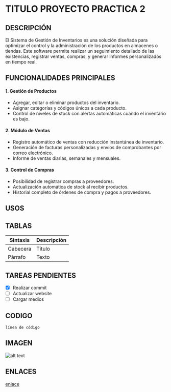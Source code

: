 # TITULO PROYECTO PRACTICA 2

## DESCRIPCIÓN

El Sistema de Gestión de Inventarios es una solución diseñada para optimizar el control y la administración de los productos en almacenes o tiendas. Este software permite realizar un seguimiento detallado de las existencias, registrar ventas, compras, y generar informes personalizados en tiempo real.

## FUNCIONALIDADES PRINCIPALES

#### 1. **Gestión de Productos**
- Agregar, editar o eliminar productos del inventario.
- Asignar categorías y códigos únicos a cada producto.
- Control de niveles de stock con alertas automáticas cuando el inventario es bajo.

#### 2. **Módulo de Ventas**
- Registro automático de ventas con reducción instantánea de inventario.
- Generación de facturas personalizadas y envíos de comprobantes por correo electrónico.
- Informe de ventas diarias, semanales y mensuales.

#### 3. **Control de Compras**
- Posibilidad de registrar compras a proveedores.
- Actualización automática de stock al recibir productos.
- Historial completo de órdenes de compra y pagos a proveedores.

## USOS

## TABLAS
| Sintaxis | Descripción |
| ----------- | ----------- |
| Cabecera | Titulo |
| Párrafo | Texto | 

## TAREAS PENDIENTES
- [x] Realizar commit
- [ ] Actualizar website
- [ ] Cargar medios

## CODIGO
`línea de código`

## IMAGEN
![alt text](imagen.png)

## ENLACES
[enlace](https://www.example.com)
